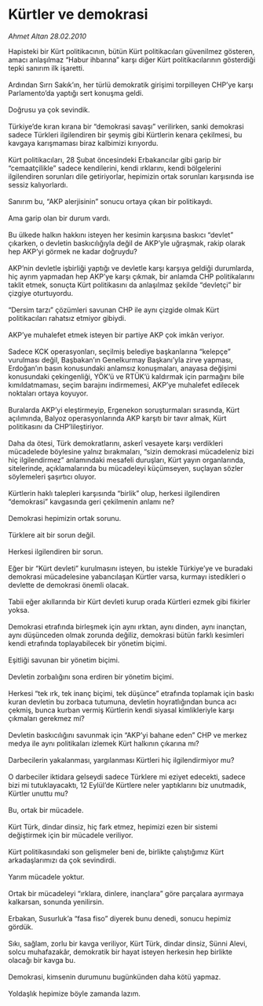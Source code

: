 # Kürtler ve demokrasi

*Ahmet Altan 28.02.2010*

<div class="taraf_structure_2col_1zq">
<div class="margen_n">



 <p>Hapisteki bir Kürt politikacının, bütün Kürt politikacıları güvenilmez gösteren, amacı anlaşılmaz “Habur ihbarına” karşı diğer Kürt politikacılarının gösterdiği tepki sanırım ilk işaretti. <br/><br/>Ardından Sırrı Sakık’ın, her türlü demokratik girişimi torpilleyen CHP’ye karşı Parlamento’da yaptığı sert konuşma geldi. <br/><br/>Doğrusu ya çok sevindik. <br/><br/>Türkiye’de kıran kırana bir “demokrasi savaşı” verilirken, sanki demokrasi sadece Türkleri ilgilendiren bir şeymiş gibi Kürtlerin kenara çekilmesi, bu kavgaya karışmaması biraz kalbimizi kırıyordu. <br/><br/>Kürt politikacıları, 28 Şubat öncesindeki Erbakancılar gibi garip bir “cemaatçilikle” sadece kendilerini, kendi ırklarını, kendi bölgelerini ilgilendiren sorunları dile getiriyorlar, hepimizin ortak sorunları karşısında ise sessiz kalıyorlardı. <br/><br/>Sanırım bu, “AKP alerjisinin” sonucu ortaya çıkan bir politikaydı. <br/><br/>Ama garip olan bir durum vardı. <br/><br/>Bu ülkede halkın hakkını isteyen her kesimin karşısına baskıcı “devlet” çıkarken, o devletin baskıcılığıyla değil de AKP’yle uğraşmak, rakip olarak hep AKP’yi görmek ne kadar doğruydu? <br/><br/>AKP’nin devletle işbirliği yaptığı ve devletle karşı karşıya geldiği durumlarda, hiç ayrım yapmadan hep AKP’ye karşı çıkmak, bir anlamda CHP politikalarını taklit etmek, sonuçta Kürt politikasını da anlaşılmaz şekilde “devletçi” bir çizgiye oturtuyordu. <br/><br/>“Dersim tarzı” çözümleri savunan CHP ile aynı çizgide olmak Kürt politikacıları rahatsız etmiyor gibiydi. <br/><br/>AKP’ye muhalefet etmek isteyen bir partiye AKP çok imkân veriyor. <br/><br/>Sadece KCK operasyonları, seçilmiş belediye başkanlarına “kelepçe” vurulması değil, Başbakan’ın Genelkurmay Başkanı’yla zirve yapması, Erdoğan’ın basın konusundaki anlamsız konuşmaları, anayasa değişimi konusundaki çekingenliği, YÖK’ü ve RTÜK’ü kaldırmak için parmağını bile kımıldatmaması, seçim barajını indirmemesi, AKP’ye muhalefet edilecek noktaları ortaya koyuyor. <br/><br/>Buralarda AKP’yi eleştirmeyip, Ergenekon soruşturmaları sırasında, Kürt açılımında, Balyoz operasyonlarında AKP karşıtı bir tavır almak, Kürt politikasını da CHP’lileştiriyor. <br/><br/>Daha da ötesi, Türk demokratlarını, askerî vesayete karşı verdikleri mücadelede böylesine yalnız bırakmaları, “sizin demokrasi mücadeleniz bizi hiç ilgilendirmez” anlamındaki mesafeli duruşları, Kürt yayın organlarında, sitelerinde, açıklamalarında bu mücadeleyi küçümseyen, suçlayan sözler söylemeleri şaşırtıcı oluyor. <br/><br/>Kürtlerin haklı talepleri karşısında “birlik” olup, herkesi ilgilendiren “demokrasi” kavgasında geri çekilmenin anlamı ne? <br/><br/>Demokrasi hepimizin ortak sorunu. <br/><br/>Türklere ait bir sorun değil. <br/><br/>Herkesi ilgilendiren bir sorun. <br/><br/>Eğer bir “Kürt devleti” kurulmasını isteyen, bu istekle Türkiye’ye ve buradaki demokrasi mücadelesine yabancılaşan Kürtler varsa, kurmayı istedikleri o devlette de demokrasi önemli olacak. <br/><br/>Tabii eğer akıllarında bir Kürt devleti kurup orada Kürtleri ezmek gibi fikirler yoksa. <br/><br/>Demokrasi etrafında birleşmek için aynı ırktan, aynı dinden, aynı inançtan, aynı düşünceden olmak zorunda değiliz, demokrasi bütün farklı kesimleri kendi etrafında toplayabilecek bir yönetim biçimi. <br/><br/>Eşitliği savunan bir yönetim biçimi. <br/><br/>Devletin zorbalığını sona erdiren bir yönetim biçimi. <br/><br/>Herkesi “tek ırk, tek inanç biçimi, tek düşünce” etrafında toplamak için baskı kuran devletin bu zorbaca tutumuna, devletin hoyratlığından bunca acı çekmiş, bunca kurban vermiş Kürtlerin kendi siyasal kimlikleriyle karşı çıkmaları gerekmez mi? <br/><br/>Devletin baskıcılığını savunmak için “AKP’yi bahane eden” CHP ve merkez medya ile aynı politikaları izlemek Kürt halkının çıkarına mı? <br/><br/>Darbecilerin yakalanması, yargılanması Kürtleri hiç ilgilendirmiyor mu? <br/><br/>O darbeciler iktidara gelseydi sadece Türklere mi eziyet edecekti, sadece bizi mi tutuklayacaktı, 12 Eylül’de Kürtlere neler yaptıklarını biz unutmadık, Kürtler unuttu mu? <br/><br/>Bu, ortak bir mücadele. <br/><br/>Kürt Türk, dindar dinsiz, hiç fark etmez, hepimizi ezen bir sistemi değiştirmek için bir mücadele veriliyor. <br/><br/>Kürt politikasındaki son gelişmeler beni de, birlikte çalıştığımız Kürt arkadaşlarımızı da çok sevindirdi. <br/><br/>Yarım mücadele yoktur. <br/><br/>Ortak bir mücadeleyi “ırklara, dinlere, inançlara” göre parçalara ayırmaya kalkarsan, sonunda yenilirsin. <br/><br/>Erbakan, Susurluk’a “fasa fiso” diyerek bunu denedi, sonucu hepimiz gördük. <br/><br/>Sıkı, sağlam, zorlu bir kavga veriliyor, Kürt Türk, dindar dinsiz, Sünni Alevi, solcu muhafazakâr, demokratik bir hayat isteyen herkesin hep birlikte olacağı bir kavga bu. <br/><br/>Demokrasi, kimsenin durumunu bugünkünden daha kötü yapmaz. <br/><br/>Yoldaşlık hepimize böyle zamanda lazım.</p>
<br/>
<br/>
<br/>



<br/>


<div id="taraf_not">
</div>

</div>


</div>
